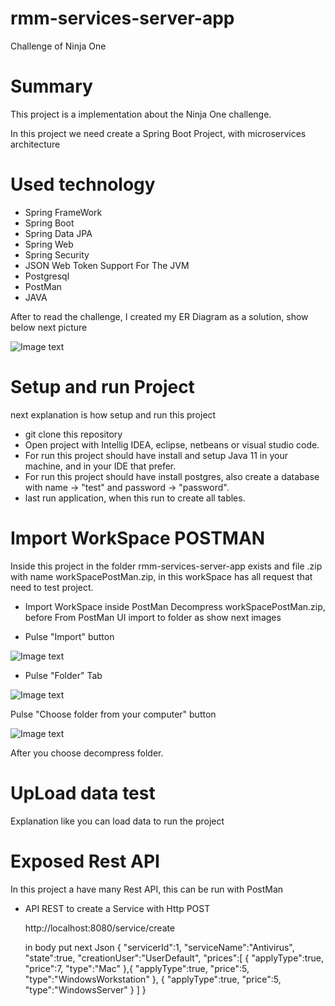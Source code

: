 # rmm-services-server-app
Challenge of Ninja One

# Summary

This project is a implementation about the Ninja One challenge.

In this project we need create a Spring Boot Project, with microservices architecture 

# Used technology

* Spring FrameWork 
* Spring Boot
* Spring Data JPA
* Spring Web 
* Spring Security
* JSON Web Token Support For The JVM
* Postgresql  
* PostMan
* JAVA

After to read the challenge, I created my ER Diagram as a solution, show below next picture

![Image text](https://github.com/santacruzfreddy/rmm-services-server-app/blob/master/images/diagramRmm.png)

# Setup and run Project
next explanation is how setup and run this project
* git clone this repository
* Open project with Intellig IDEA, eclipse, netbeans or visual studio code.
* For run this project should have install and setup Java 11 in your machine, and in your IDE that prefer.
* For run this project should have install postgres, also create a database with name -> "test" and password -> "password".
* last run application, when this run to create all tables.

# Import WorkSpace POSTMAN
Inside this project in the folder rmm-services-server-app exists and file .zip with name workSpacePostMan.zip, in this workSpace 
has all request that need to test project.

* Import WorkSpace inside PostMan
Decompress workSpacePostMan.zip, before From PostMan UI import to folder as show next images

* Pulse "Import" button

![Image text](https://github.com/santacruzfreddy/rmm-services-server-app/blob/master/images/diagramRmm.png)

* Pulse "Folder" Tab

![Image text](https://github.com/santacruzfreddy/rmm-services-server-app/blob/master/images/diagramRmm.png)

Pulse "Choose folder from your computer" button

![Image text](https://github.com/santacruzfreddy/rmm-services-server-app/blob/master/images/diagramRmm.png)

After you choose decompress folder.


# UpLoad data test

Explanation like you can load data to run the project


# Exposed Rest API 

In this project a have many Rest API, this can be run with PostMan 

* API REST to create a Service with Http POST
  
  http://localhost:8080/service/create
  
  in body put next Json
  {
    "servicerId":1,
    "serviceName":"Antivirus",
    "state":true,
    "creationUser":"UserDefault",
    "prices":[
        {
            "applyType":true,
            "price":7,
            "type":"Mac"
        },{
            "applyType":true,
            "price":5,
            "type":"WindowsWorkstation"
        },
        {
            "applyType":true,
            "price":5,
            "type":"WindowsServer"
        }
    ]
  }
  
  
